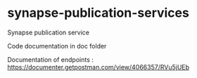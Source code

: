 # synapse-publication-services
Synapse publication service

Code documentation in doc folder

Documentation of endpoints :
https://documenter.getpostman.com/view/4066357/RVu5jUEb

